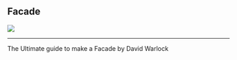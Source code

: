 <h2>
Facade
</h2>
<img src="https://upload.wikimedia.org/wikipedia/commons/a/ac/FacadeDesignPattern.png">
<hr>
The Ultimate guide to make a Facade by David Warlock
